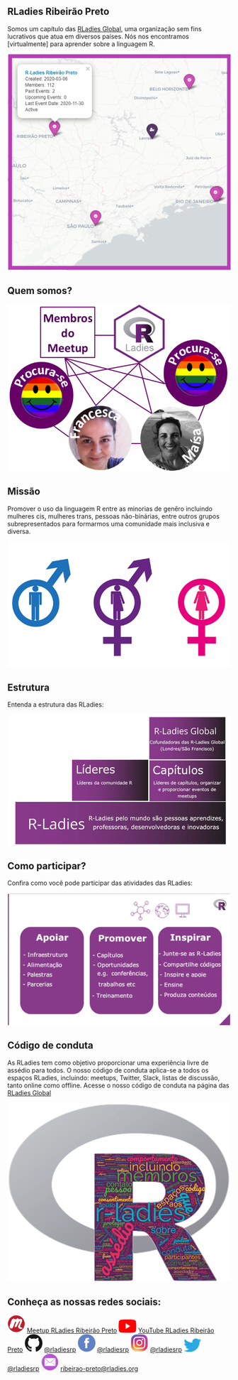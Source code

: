 ## RLadies Ribeirão Preto

Somos um capítulo das [RLadies Global](https://rladies.org/), uma organização sem fins lucrativos que atua em diversos países. Nós nos encontramos [virtualmente] para aprender sobre a linguagem R.

<img src="rladies_dashboard4.png">

## Quem somos?

<img src="rladiesrp_quem_somos.png"> 

## Missão

Promover o uso da linguagem R entre as minorias de genêro incluindo mulheres cis, mulheres trans, pessoas não-binárias, entre outros grupos subrepresentados para formarmos uma comunidade mais inclusiva e diversa. 

<img src="rladies_gender.jpg">

## Estrutura

Entenda a estrutura das RLadies: 

<img src="rladies_structure_portuguese.png">

## Como participar?

Confira como você pode participar das atividades das RLadies:

<img src="rladies_help_portuguese.png">

## Código de conduta

As RLadies tem como objetivo proporcionar uma experiência livre de assédio para todos. O nosso código de conduta aplica-se a todos os espaços RLadies, incluindo: meetups, Twitter, Slack, listas de discussão, tanto online como offline. Acesse o nosso código de conduta na página das [RLadies Global](https://guide.rladies.org/about/coc/#portuguese)

<img src="rladies_conduta_portugues.png">

## Conheça as nossas redes sociais:

<img src="logo_meetup.png" width="40" height="40" /> [Meetup RLadies Ribeirão Preto](https://www.meetup.com/rladies-ribeirao-preto/) 
<img src="logo_youtube.png" width="40" height="30" /> [YouTube RLadies Ribeirão Preto](https://www.youtube.com/channel/UCmxRvwPXXLdcv_lWkIqB1yA/about)
<img src="logo_github.png" width="40" height="40" /> [@rladiesrp](https://github.com/rladiesrp)
<img src="logo_facebook.png" width="40" height="40" /> [@rladiesrp](https://www.facebook.com/rladiesrp)
<img src="logo_instagram.png" width="40" height="40" /> [@rladiesrp](https://www.instagram.com/rladiesrp/)
<img src="logo_twitter.png" width="40" height="30" /> [@rladiesrp](https://twitter.com/rladiesrp)
<img src="logo_email.png" width="40" height="40" /> [ribeirao-preto@rladies.org](mailto:ribeirao-preto@rladies.org)

